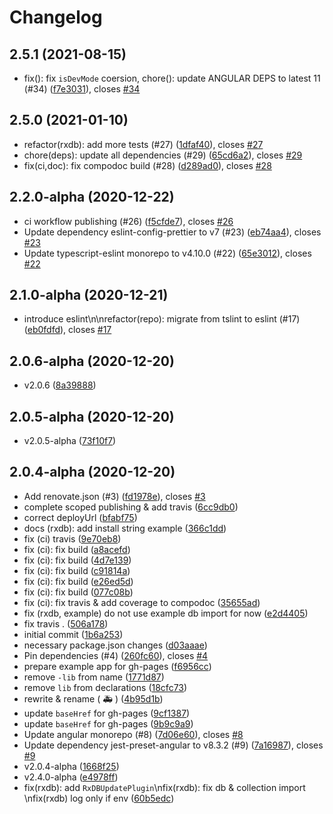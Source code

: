 # Changelog

## 2.5.1 (2021-08-15)

- fix(): fix `isDevMode` coersion, chore(): update ANGULAR DEPS to latest 11 (#34) ([f7e3031](https://github.com/voznik/ngx-odm/commit/f7e3031)), closes [#34](https://github.com/voznik/ngx-odm/issues/34)

## 2.5.0 (2021-01-10)

- refactor(rxdb): add more tests (#27) ([1dfaf40](https://github.com/voznik/ngx-odm/commit/1dfaf40)), closes [#27](https://github.com/voznik/ngx-odm/issues/27)
- chore(deps): update all dependencies (#29) ([65cd6a2](https://github.com/voznik/ngx-odm/commit/65cd6a2)), closes [#29](https://github.com/voznik/ngx-odm/issues/29)
- fix(ci,doc): fix compodoc build (#28) ([d289ad0](https://github.com/voznik/ngx-odm/commit/d289ad0)), closes [#28](https://github.com/voznik/ngx-odm/issues/28)

## 2.2.0-alpha (2020-12-22)

- ci workflow publishing (#26) ([f5cfde7](https://github.com/voznik/ngx-odm/commit/f5cfde7)), closes [#26](https://github.com/voznik/ngx-odm/issues/26)
- Update dependency eslint-config-prettier to v7 (#23) ([eb74aa4](https://github.com/voznik/ngx-odm/commit/eb74aa4)), closes [#23](https://github.com/voznik/ngx-odm/issues/23)
- Update typescript-eslint monorepo to v4.10.0 (#22) ([65e3012](https://github.com/voznik/ngx-odm/commit/65e3012)), closes [#22](https://github.com/voznik/ngx-odm/issues/22)

## 2.1.0-alpha (2020-12-21)

- introduce eslint\n\nrefactor(repo): migrate from tslint to eslint (#17) ([eb0fdfd](https://github.com/voznik/ngx-odm/commit/eb0fdfd)), closes [#17](https://github.com/voznik/ngx-odm/issues/17)

## 2.0.6-alpha (2020-12-20)

- v2.0.6 ([8a39888](https://github.com/voznik/ngx-odm/commit/8a39888))

## 2.0.5-alpha (2020-12-20)

- v2.0.5-alpha ([73f10f7](https://github.com/voznik/ngx-odm/commit/73f10f7))

## 2.0.4-alpha (2020-12-20)

- Add renovate.json (#3) ([fd1978e](https://github.com/voznik/ngx-odm/commit/fd1978e)), closes [#3](https://github.com/voznik/ngx-odm/issues/3)
- complete scoped publishing & add travis ([6cc9db0](https://github.com/voznik/ngx-odm/commit/6cc9db0))
- correct deployUrl ([bfabf75](https://github.com/voznik/ngx-odm/commit/bfabf75))
- docs (rxdb): add install string example ([366c1dd](https://github.com/voznik/ngx-odm/commit/366c1dd))
- fix (ci) travis ([9e70eb8](https://github.com/voznik/ngx-odm/commit/9e70eb8))
- fix (ci): fix build ([a8acefd](https://github.com/voznik/ngx-odm/commit/a8acefd))
- fix (ci): fix build ([4d7e139](https://github.com/voznik/ngx-odm/commit/4d7e139))
- fix (ci): fix build ([c91814a](https://github.com/voznik/ngx-odm/commit/c91814a))
- fix (ci): fix build ([e26ed5d](https://github.com/voznik/ngx-odm/commit/e26ed5d))
- fix (ci): fix build ([077c08b](https://github.com/voznik/ngx-odm/commit/077c08b))
- fix (ci): fix travis & add coverage to compodoc ([35655ad](https://github.com/voznik/ngx-odm/commit/35655ad))
- fix (rxdb, example) do not use example db import for now ([e2d4405](https://github.com/voznik/ngx-odm/commit/e2d4405))
- fix travis . ([506a178](https://github.com/voznik/ngx-odm/commit/506a178))
- initial commit ([1b6a253](https://github.com/voznik/ngx-odm/commit/1b6a253))
- necessary package.json changes ([d03aaae](https://github.com/voznik/ngx-odm/commit/d03aaae))
- Pin dependencies (#4) ([260fc60](https://github.com/voznik/ngx-odm/commit/260fc60)), closes [#4](https://github.com/voznik/ngx-odm/issues/4)
- prepare example app for gh-pages ([f6956cc](https://github.com/voznik/ngx-odm/commit/f6956cc))
- remove `-lib` from name ([1771d87](https://github.com/voznik/ngx-odm/commit/1771d87))
- remove `lib` from declarations ([18cfc73](https://github.com/voznik/ngx-odm/commit/18cfc73))
- rewrite & rename ( :ambulance: ) ([4b95d1b](https://github.com/voznik/ngx-odm/commit/4b95d1b))
- update `baseHref` for gh-pages ([9cf1387](https://github.com/voznik/ngx-odm/commit/9cf1387))
- update `baseHref` for gh-pages ([9b9c9a9](https://github.com/voznik/ngx-odm/commit/9b9c9a9))
- Update angular monorepo (#8) ([7d06e60](https://github.com/voznik/ngx-odm/commit/7d06e60)), closes [#8](https://github.com/voznik/ngx-odm/issues/8)
- Update dependency jest-preset-angular to v8.3.2 (#9) ([7a16987](https://github.com/voznik/ngx-odm/commit/7a16987)), closes [#9](https://github.com/voznik/ngx-odm/issues/9)
- v2.0.4-alpha ([1668f25](https://github.com/voznik/ngx-odm/commit/1668f25))
- v2.4.0-alpha ([e4978ff](https://github.com/voznik/ngx-odm/commit/e4978ff))
- fix(rxdb): add `RxDBUpdatePlugin`\nfix(rxdb): fix db & collection import \nfix(rxdb) log only if env ([60b5edc](https://github.com/voznik/ngx-odm/commit/60b5edc))
